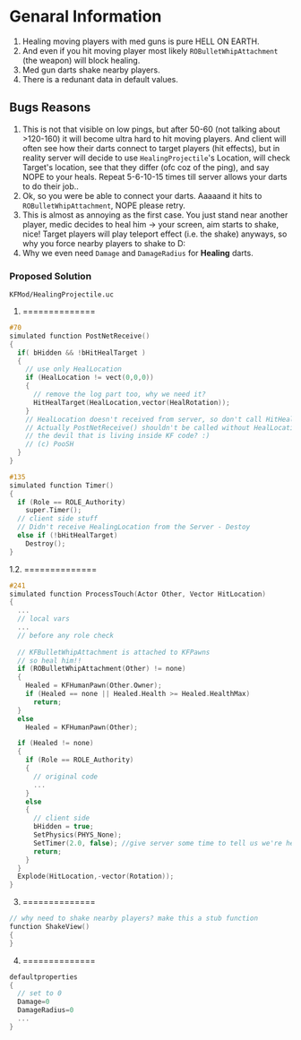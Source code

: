 # Genaral Information

1. Healing moving players with med guns is pure HELL ON EARTH.
2. And even if you hit moving player most likely `ROBulletWhipAttachment` (the weapon) will block healing.
3. Med gun darts shake nearby players.
4. There is a redunant data in default values.

## Bugs Reasons

1. This is not that visible on low pings, but after 50-60 (not talking about >120-160) it will become ultra hard to hit moving players. And client will often see how their darts connect to target players (hit effects), but in reality server will decide to use `HealingProjectile`'s Location, will check Target's location, see that they differ (ofc coz of the ping), and say NOPE to your heals. Repeat 5-6-10-15 times till server allows your darts to do their job..
2. Ok, so you were be able to connect your darts. Aaaaand it hits to `ROBulletWhipAttachment`, NOPE please retry.
3. This is almost as annoying as the first case. You just stand near another player, medic decides to heal him -> your screen, aim starts to shake, nice! Target players will play teleport effect (i.e. the shake) anyways, so why you force nearby players to shake to D:
4. Why we even need `Damage` and `DamageRadius` for **Healing** darts.

### Proposed Solution

`KFMod/HealingProjectile.uc`
1. ==============
```cpp
#70
simulated function PostNetReceive()
{
  if( bHidden && !bHitHealTarget )
  {
    // use only HealLocation
    if (HealLocation != vect(0,0,0))
    {
      // remove the log part too, why we need it?
      HitHealTarget(HealLocation,vector(HealRotation));
    }
    // HealLocation doesn't received from server, so don't call HitHealTarget
    // Actually PostNetReceive() shouldn't be called without HealLocation, but who knows
    // the devil that is living inside KF code? :)
    // (c) PooSH
  }
}

#135
simulated function Timer()
{
  if (Role == ROLE_Authority)
    super.Timer();
  // client side stuff
  // Didn't receive HealingLocation from the Server - Destoy
  else if (!bHitHealTarget)
    Destroy();
}
```

1.2. ==============
```cpp
#241
simulated function ProcessTouch(Actor Other, Vector HitLocation)
{
  ...
  // local vars
  ...
  // before any role check
    
  // KFBulletWhipAttachment is attached to KFPawns
  // so heal him!!
  if (ROBulletWhipAttachment(Other) != none)
  {
    Healed = KFHumanPawn(Other.Owner);
    if (Healed == none || Healed.Health >= Healed.HealthMax)
      return;
  }
  else
    Healed = KFHumanPawn(Other);

  if (Healed != none)
  {
    if (Role == ROLE_Authority)
    {
      // original code
      ...
    }
    else
    {
      // client side
      bHidden = true;
      SetPhysics(PHYS_None);
      SetTimer(2.0, false); //give server some time to tell us we're healed somebody, or destroy
      return;
    }
  }
  Explode(HitLocation,-vector(Rotation));
}
```

3. ==============
```cpp
// why need to shake nearby players? make this a stub function
function ShakeView()
{
}
```

4. ==============
```cpp
defaultproperties
{
  // set to 0
  Damage=0
  DamageRadius=0
  ...
}
```

